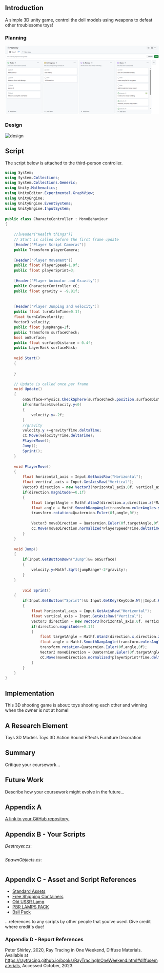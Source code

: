 

## Introduction

A simple 3D unity game, control the doll models using weapons to defeat other troublesome toys!

### Planning

![project plan](./20231130114308.png)

### Design

![design](./)

## Script

The script below is attached to the third-person controller.

```c#
using System;
using System.Collections;
using System.Collections.Generic;
using Unity.Mathematics;
using UnityEditor.Experimental.GraphView;
using UnityEngine;
using UnityEngine.EventSystems;
using UnityEngine.InputSystem;

public class CharacteController : MonoBehaviour
{

    //[Header("Health things")]
    // Start is called before the first frame update
    [Header("Player Script Cameras")]
    public Transform playerCamera;

    [Header("Player Movement")]
    public float PlayerSpeed=1.9f;
    public float playerSprint=3;
    
    [Header("Player Animator and Gravity")]
    public CharacterController cC;
    public float gravity = -9.81f;


    [Header("Player Jumping and velocity")]
    public float turnCalmTime=0.1f;
    float turnCalmvelority;
    Vector3 velocity;
    public float jumpRange=1f;
    public Transform surfaceCheck;
    bool onSurface;
    public float surfaceDistance = 0.4f;
    public LayerMask surfaceMask;

    void Start()
    {
        
    }

    // Update is called once per frame
    void Update()
    {
        onSurface=Physics.CheckSphere(surfaceCheck.position,surfaceDistance,surfaceMask);
        if(onSurface&&velocity.y<0)
        {
            velocity.y=-2f;
        }
        //gravity
        velocity.y +=gravity*Time.deltaTime;
        cC.Move(velocity*Time.deltaTime);
        PlayerMove();
        Jump();
        Sprint();
    }

    void PlayerMove()
    {
        float horizontal_axis = Input.GetAxisRaw("Horizontal");
        float vertical_axis = Input.GetAxisRaw("Vertical");
        Vector3 direction = new Vector3(horizontal_axis,0f, vertical_axis).normalized;
        if(direction.magnitude>=0.1f)
        {
            float targetAngle = Mathf.Atan2(direction.x,direction.z)*Mathf.Rad2Deg+playerCamera.eulerAngles.y;
            float angle = Mathf.SmoothDampAngle(transform.eulerAngles.y,targetAngle,ref turnCalmvelority,turnCalmTime);
            transform.rotation=Quaternion.Euler(0f,angle,0f);

            Vector3 moveDirection = Quaternion.Euler(0f,targetAngle,0f)*Vector3.forward;
            cC.Move(moveDirection.normalized*PlayerSpeed*Time.deltaTime);
        }
    }

    void Jump()
    {
        if(Input.GetButtonDown("Jump")&& onSurface)
        {
            velocity.y=Mathf.Sqrt(jumpRange*-2*gravity);
        }
    }

        void Sprint()
    {
        if(Input.GetButton("Sprint")&& Input.GetKey(KeyCode.W)||Input.GetKey(KeyCode.UpArrow)&&onSurface)
        {
            float horizontal_axis = Input.GetAxisRaw("Horizontal");
            float vertical_axis = Input.GetAxisRaw("Vertical");
            Vector3 direction = new Vector3(horizontal_axis,0f, vertical_axis).normalized;
            if(direction.magnitude>=0.1f)
            {
                float targetAngle = Mathf.Atan2(direction.x,direction.z)*Mathf.Rad2Deg+playerCamera.eulerAngles.y;
                float angle = Mathf.SmoothDampAngle(transform.eulerAngles.y,targetAngle,ref turnCalmvelority,turnCalmTime);
                transform.rotation=Quaternion.Euler(0f,angle,0f);
                Vector3 moveDirection = Quaternion.Euler(0f,targetAngle,0f)*Vector3.forward;
                cC.Move(moveDirection.normalized*playerSprint*Time.deltaTime);
            }
        }
    }
}
```

## Implementation

This 3D shooting game is about: toys shooting each other and winning when the owner is not at home!

## A Research Element

Toys 3D Models
Toys 3D Action
Sound Effects
Furniture Decoration

## Summary

Critique your coursework...

## Future Work

Describe how your coursework might evolve in the future...

## Appendix A

[A link to your GitHub repository.](https://github.com/zs297zijianshao/p3dunity/tree/main)

## Appendix B - Your Scripts

_Destroyer.cs_:

```c#
```

_SpawnObjects.cs_:

```c#
```

## Appendix C - Asset and Script References

+ [Standard Assets](https://assetstore.unity.com/packages/essentials/asset-packs/standard-assets-for-unity-2018-4-32351)
+ [Free Shipping Containers](https://assetstore.unity.com/packages/3d/environments/industrial/free-shipping-containers-18315)
+ [Old USSR Lamp](https://assetstore.unity.com/packages/3d/props/electronics/old-ussr-lamp-110400)
+ [PBR LAMPS PACK](https://assetstore.unity.com/packages/3d/props/interior/free-pbr-lamps-70181)
+ [Ball Pack](https://assetstore.unity.com/packages/3d/props/ball-pack-446)

...references to any scripts by other people that you've used. Give credit where credit's due!

### Appendix D - Report References

Peter Shirley, 2020, Ray Tracing in One Weekend, Diffuse Materials. Available at https://raytracing.github.io/books/RayTracingInOneWeekend.html#diffusematerials, Accessed October, 2023.
